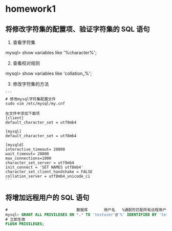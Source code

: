# homework1



## 将修改字符集的配置项、验证字符集的 SQL 语句


1.  查看字符集

mysql> show variables like '%character%';

2.  查看校对规则

mysql> show variables like 'collation_%';

3.   修改字符集的方法

    ```
    # 修改mysql字符集配置文件
    sudo vim /etc/mysql/my.cnf
    
    在文件中添加下面项
    [client]
    default_character_set = utf8mb4
    
    [mysql]
    default_character_set = utf8mb4
    
    [mysqld]
    interactive_timeout= 28800
    wait_timeout= 28800
    max_connections=1000
    character_set_server = utf8mb4
    init_connect = 'SET NAMES utf8mb4'
    character_set_client_handshake = FALSE
    collation_server = utf8mb4_unicode_ci
    ```

    



## 将增加远程用户的 SQL 语句

```sql
#                              数据库       用户名   %通配符匹配所有远程用户   密码
mysql> GRANT ALL PRIVILEGES ON *.* TO 'testuser'@'%' IDENTIFIED BY 'testpass';
# 立即生效
FLUSH PRIVILEGES;
```

